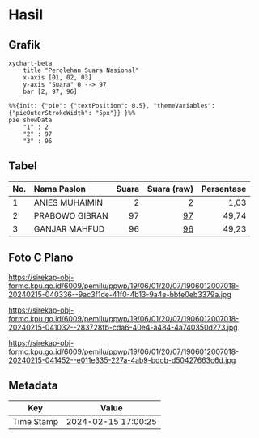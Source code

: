 # Hasil

## Grafik

```mermaid
xychart-beta
    title "Perolehan Suara Nasional"
    x-axis [01, 02, 03]
    y-axis "Suara" 0 --> 97
    bar [2, 97, 96]
```

```mermaid
%%{init: {"pie": {"textPosition": 0.5}, "themeVariables": {"pieOuterStrokeWidth": "5px"}} }%%
pie showData
    "1" : 2
    "2" : 97
    "3" : 96
```

## Tabel

| No. | Nama Paslon    | Suara | Suara (raw) | Persentase |
|:--- |:-------------- | -----:| -----------:| ----------:|
| 1   | ANIES MUHAIMIN | 2     | [2][p-1]    | 1,03       |
| 2   | PRABOWO GIBRAN | 97    | [97][p-2]   | 49,74      |
| 3   | GANJAR MAHFUD  | 96    | [96][p-3]   | 49,23      |


[p-1]: https://github.com/gigit-pemilu/pemilu-2024/blob/main/pilpres/hitung-suara/sub/19-kepulauan-bangka-belitung/sub/06-belitung-timur/sub/01-manggar/sub/2007-baru/sub/018-tps/sub/paslon-1.txt
[p-2]: https://github.com/gigit-pemilu/pemilu-2024/blob/main/pilpres/hitung-suara/sub/19-kepulauan-bangka-belitung/sub/06-belitung-timur/sub/01-manggar/sub/2007-baru/sub/018-tps/sub/paslon-2.txt
[p-3]: https://github.com/gigit-pemilu/pemilu-2024/blob/main/pilpres/hitung-suara/sub/19-kepulauan-bangka-belitung/sub/06-belitung-timur/sub/01-manggar/sub/2007-baru/sub/018-tps/sub/paslon-3.txt

## Foto C Plano

https://sirekap-obj-formc.kpu.go.id/6009/pemilu/ppwp/19/06/01/20/07/1906012007018-20240215-040336--9ac3f1de-41f0-4b13-9a4e-bbfe0eb3379a.jpg

https://sirekap-obj-formc.kpu.go.id/6009/pemilu/ppwp/19/06/01/20/07/1906012007018-20240215-041032--283728fb-cda6-40e4-a484-4a740350d273.jpg

https://sirekap-obj-formc.kpu.go.id/6009/pemilu/ppwp/19/06/01/20/07/1906012007018-20240215-041452--e011e335-227a-4ab9-bdcb-d50427663c6d.jpg


## Metadata

| Key        | Value               |
| ---------- | ------------------- |
| Time Stamp | 2024-02-15 17:00:25 |



